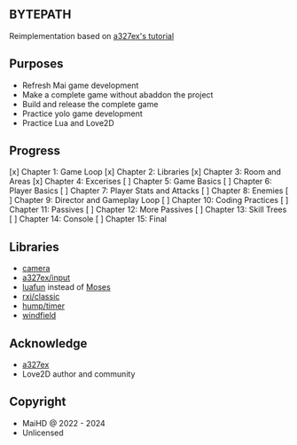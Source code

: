BYTEPATH
--------
Reimplementation based on [a327ex's tutorial](https://github.com/a327ex/blog/issues/30)

Purposes
--------
- Refresh Mai game development
- Make a complete game without abaddon the project
- Build and release the complete game
- Practice yolo game development
- Practice Lua and Love2D

Progress
--------
[x] Chapter 1: Game Loop
[x] Chapter 2: Libraries
[x] Chapter 3: Room and Areas
[x] Chapter 4: Excerises
[ ] Chapter 5: Game Basics
[ ] Chapter 6: Player Basics
[ ] Chapter 7: Player Stats and Attacks
[ ] Chapter 8: Enemies
[ ] Chapter 9: Director and Gameplay Loop
[ ] Chapter 10: Coding Practices
[ ] Chapter 11: Passives
[ ] Chapter 12: More Passives
[ ] Chapter 13: Skill Trees
[ ] Chapter 14: Console
[ ] Chapter 15: Final

Libraries
---------
- [camera](https://github.com/a327ex/ModifiedCamera)
- [a327ex/input](https://github.com/a327ex/boipushy)
- [luafun](https://github.com/luafun/luafun) instead of [Moses](https://github.com/Yonaba/Moses)
- [rxi/classic](https://github.com/rxi/classic)
- [hump/timer](https://github.com/vrld/hump/blob/master/timer.lua)
- [windfield](https://github.com/a327ex/windfield)

Acknowledge
-----------
- [a327ex](https://github.com/a327ex)
- Love2D author and community

Copyright
---------
- MaiHD @ 2022 - 2024
- Unlicensed
